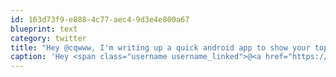 ```yaml
---
id: 163d73f9-e888-4c77-aec4-9d3e4e800a67
blueprint: text
category: twitter
title: "Hey @cqwww, I'm writing up a quick android app to show your top 5 calls by total, incoming and outgoing."
caption: 'Hey <span class="username username_linked">@<a href="https://twitter.com/cqwww" title="Kris Constable">cqwww</a></span>, I''m writing up a quick android app to show your top 5 calls by total, incoming and outgoing.'
---
```

